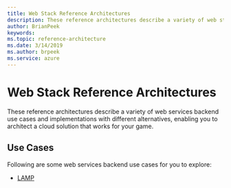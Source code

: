 ```yaml
---
title: Web Stack Reference Architectures
description: These reference architectures describe a variety of web stack backend use cases and implementations with different alternatives, enabling you to architect a cloud solution that works for your game.
author: BrianPeek
keywords: 
ms.topic: reference-architecture
ms.date: 3/14/2019
ms.author: brpeek
ms.service: azure
---
```


# Web Stack Reference Architectures

These reference architectures describe a variety of web services backend use cases and implementations with different alternatives, enabling you to architect a cloud solution that works for your game.

## Use Cases

Following are some web services backend use cases for you to explore:

- [LAMP](./webstack-lamp.md)